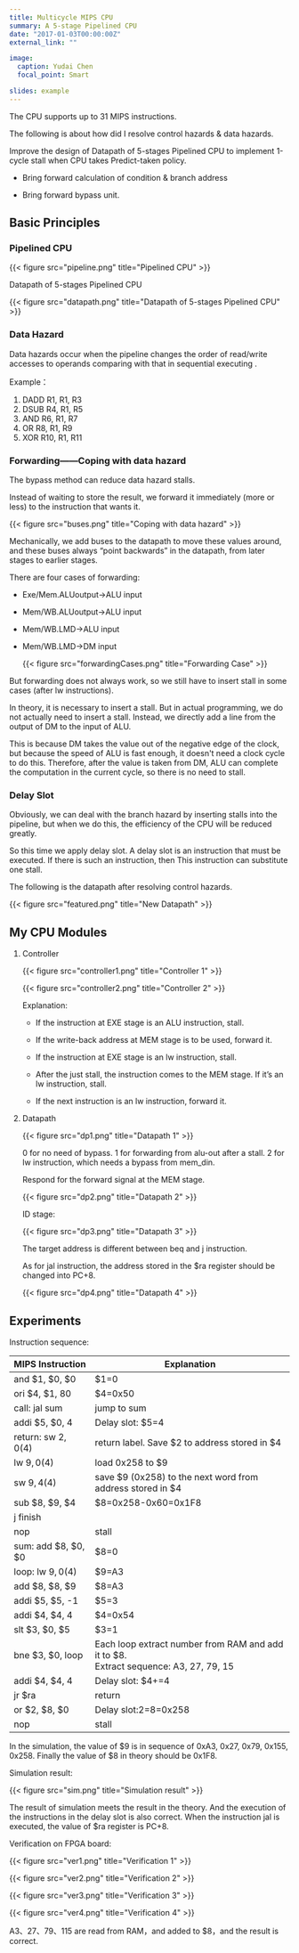 ```yaml
---
title: Multicycle MIPS CPU
summary: A 5-stage Pipelined CPU
date: "2017-01-03T00:00:00Z"
external_link: ""

image:
  caption: Yudai Chen
  focal_point: Smart

slides: example
---
```

The CPU supports up to 31 MIPS instructions. 

The following is about how did I resolve control hazards & data hazards.

Improve the design of Datapath of 5-stages Pipelined CPU to implement 1-cycle stall when CPU takes Predict-taken policy.

+ Bring forward calculation of condition & branch address

+ Bring forward bypass unit.

## Basic Principles

### Pipelined CPU

 {{< figure src="pipeline.png" title="Pipelined CPU" >}} 

Datapath of 5-stages Pipelined CPU

 {{< figure src="datapath.png" title="Datapath of 5-stages Pipelined CPU" >}} 

### Data Hazard

Data hazards occur when the pipeline changes the order of read/write accesses to operands comparing with that in sequential executing .

Example：

1. DADD R1, R1, R3
2. DSUB R4, R1, R5
3. AND R6, R1, R7
4. OR R8, R1, R9
5. XOR R10, R1, R11

### Forwarding——Coping with data hazard

The bypass method can reduce data hazard stalls. 

Instead of waiting to store the result, we forward it immediately (more or less) to the instruction that wants it.

 {{< figure src="buses.png" title="Coping with data hazard" >}} 

Mechanically, we add buses to the datapath to move these values around, and these buses always “point backwards” in the datapath, from later stages to earlier stages.

There are four cases of forwarding:

+ Exe/Mem.ALUoutput->ALU input 

+ Mem/WB.ALUoutput->ALU input 

+ Mem/WB.LMD->ALU input 

+ Mem/WB.LMD->DM input

  {{< figure src="forwardingCases.png" title="Forwarding Case" >}} 

But forwarding does not always work, so we still have to insert stall in some cases (after lw instructions). 

In theory, it is necessary to insert a stall. But in actual programming, we do not actually need to insert a stall. Instead, we directly add a line from the output of DM to the input of ALU. 

This is because DM takes the value out of the negative edge of the clock, but because the speed of ALU is fast enough, it doesn't need a clock cycle to do this. Therefore, after the value is taken from DM, ALU can complete the computation in the current cycle, so there is no need to stall.

### Delay Slot

Obviously, we can deal with the branch hazard by inserting stalls into the pipeline, but when we do this, the efficiency of the CPU will be reduced greatly.

So this time we apply delay slot. A delay slot is an instruction that must be executed. If there is such an instruction, then This instruction can substitute one stall.

The following is the datapath after resolving control hazards.

 {{< figure src="featured.png" title="New Datapath" >}} 

## My CPU Modules

1. Controller

    {{< figure src="controller1.png" title="Controller 1" >}} 

    {{< figure src="controller2.png" title="Controller 2" >}} 

   Explanation:

   + If the instruction at EXE stage is an ALU instruction, stall.

   + If the write-back address at MEM stage is to be used, forward it.

   + If the instruction at EXE stage is an lw instruction, stall.

   + After the just stall, the instruction comes to the MEM stage. If it’s an lw instruction, stall.

   + If the next instruction is an lw instruction, forward it.

2. Datapath

   {{< figure src="dp1.png" title="Datapath 1" >}} 

   0 for no need of bypass. 1 for forwarding from alu-out after a stall. 2 for lw instruction, which needs a bypass from mem_din.

   Respond for the forward signal at the MEM stage.

   {{< figure src="dp2.png" title="Datapath 2" >}} 

   ID stage:

   {{< figure src="dp3.png" title="Datapath 3" >}} 

   The target address is different between beq and j instruction.

   As for jal instruction, the address stored in the $ra register should be changed into PC+8.

   {{< figure src="dp4.png" title="Datapath 4" >}} 

## Experiments

Instruction sequence:

| MIPS Instruction     | Explanation                                                  |
| -------------------- | ------------------------------------------------------------ |
| and $1, $0, $0       | $1=0                                                         |
| ori $4, $1, 80       | $4=0x50                                                      |
| call: jal sum        | jump to sum                                                  |
| addi $5, $0, 4       | Delay slot: $5=4                                             |
| return: sw $2, 0($4) | return label. Save $2 to address stored in $4                |
| lw $9, 0($4)         | load 0x258 to $9                                             |
| sw $9, 4($4)         | save $9 (0x258) to the next word from address stored in $4   |
| sub $8, $9, $4       | $8=0x258-0x60=0x1F8                                          |
| j finish             |                                                              |
| nop                  | stall                                                        |
| sum: add $8, $0, $0  | $8=0                                                         |
| loop: lw $9, 0($4)   | $9=A3                                                        |
| add $8, $8, $9       | $8=A3                                                        |
| addi $5, $5, -1      | $5=3                                                         |
| addi $4, $4, 4       | $4=0x54                                                      |
| slt $3, $0, $5       | $3=1                                                         |
| bne $3, $0, loop     | Each loop extract number from RAM and add it to $8. <br />Extract sequence: A3, 27, 79, 15 |
| addi $4, $4, 4       | Delay slot: $4+=4                                            |
| jr $ra               | return                                                       |
| or $2, $8, $0        | Delay slot:$2=$8=0x258                                       |
| nop                  | stall                                                        |

In the simulation, the value of $9 is in sequence of 0xA3, 0x27, 0x79, 0x155, 0x258. Finally the value of $8 in theory should be 0x1F8. 

Simulation result:

 {{< figure src="sim.png" title="Simulation result" >}} 

The result of simulation meets the result in the theory. And the execution of the instructions in the delay slot is also correct. When the instruction jal is executed, the value of $ra register is PC+8.  

Verification on FPGA board:

 {{< figure src="ver1.png" title="Verification 1" >}} 

 {{< figure src="ver2.png" title="Verification 2" >}} 

 {{< figure src="ver3.png" title="Verification 3" >}} 

 {{< figure src="ver4.png" title="Verification 4" >}} 

A3、27、79、115 are read from RAM，and added to $8，and the result is correct.  